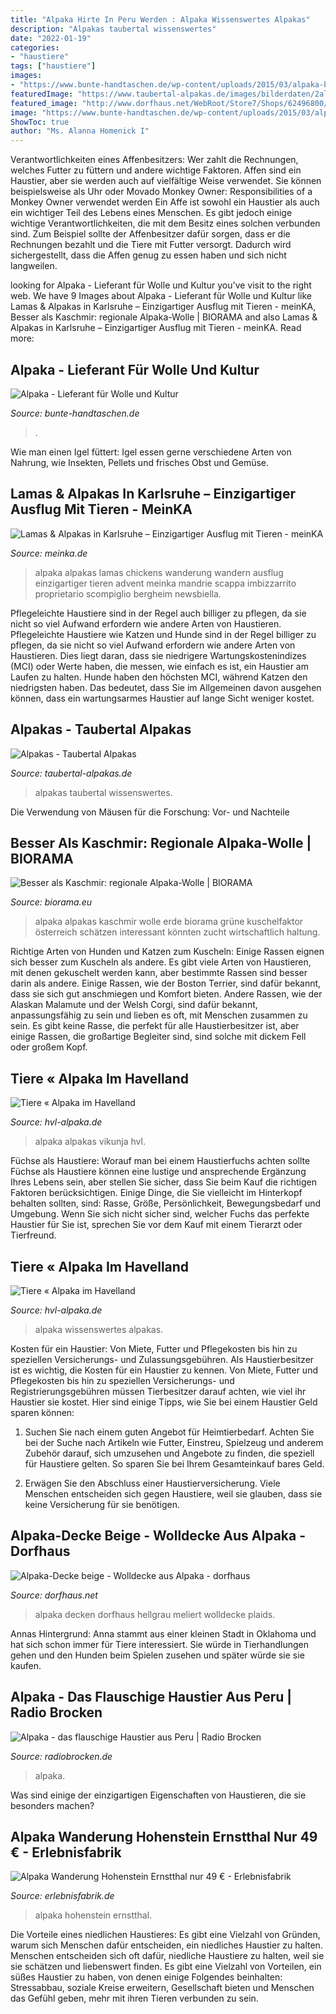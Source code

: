```yaml
---
title: "Alpaka Hirte In Peru Werden : Alpaka Wissenswertes Alpakas"
description: "Alpakas taubertal wissenswertes"
date: "2022-01-19"
categories:
- "haustiere"
tags: ["haustiere"]
images:
- "https://www.bunte-handtaschen.de/wp-content/uploads/2015/03/alpaka-baby-350x186.jpg"
featuredImage: "https://www.taubertal-alpakas.de/images/bilderdaten/2alpakas/_3NR2647.jpg"
featured_image: "http://www.dorfhaus.net/WebRoot/Store7/Shops/62496800/5404/35B3/C7B6/FE00/66D1/C0A8/2BB9/F3D0/Alpaka-Decken-Plaids.jpg"
image: "https://www.bunte-handtaschen.de/wp-content/uploads/2015/03/alpaka-baby-350x186.jpg"
ShowToc: true
author: "Ms. Alanna Homenick I"
---
```



Verantwortlichkeiten eines Affenbesitzers: Wer zahlt die Rechnungen, welches Futter zu füttern und andere wichtige Faktoren.
Affen sind ein Haustier, aber sie werden auch auf vielfältige Weise verwendet. Sie können beispielsweise als Uhr oder Movado Monkey Owner: Responsibilities of a Monkey Owner verwendet werden
Ein Affe ist sowohl ein Haustier als auch ein wichtiger Teil des Lebens eines Menschen. Es gibt jedoch einige wichtige Verantwortlichkeiten, die mit dem Besitz eines solchen verbunden sind. Zum Beispiel sollte der Affenbesitzer dafür sorgen, dass er die Rechnungen bezahlt und die Tiere mit Futter versorgt. Dadurch wird sichergestellt, dass die Affen genug zu essen haben und sich nicht langweilen.

	

		
looking for Alpaka - Lieferant für Wolle und Kultur you've visit to the right web. We have 9 Images about Alpaka - Lieferant für Wolle und Kultur like Lamas &amp; Alpakas in Karlsruhe – Einzigartiger Ausflug mit Tieren - meinKA, Besser als Kaschmir: regionale Alpaka-Wolle | BIORAMA and also Lamas &amp; Alpakas in Karlsruhe – Einzigartiger Ausflug mit Tieren - meinKA. Read more:
		
    
## Alpaka - Lieferant Für Wolle Und Kultur

<img loading=lazy src="https://www.bunte-handtaschen.de/wp-content/uploads/2015/03/alpaka-baby-350x186.jpg" onerror="this.onerror=null;this.src='https://tse1.mm.bing.net/th?id=OIP.pkfZAlfek9QUQrLmm9qSpAAAAA&amp;pid=15.1';" alt="Alpaka - Lieferant für Wolle und Kultur">

_Source: bunte-handtaschen.de_

>. 

	

Wie man einen Igel füttert: Igel essen gerne verschiedene Arten von Nahrung, wie Insekten, Pellets und frisches Obst und Gemüse.

    
## Lamas &amp; Alpakas In Karlsruhe – Einzigartiger Ausflug Mit Tieren - MeinKA

<img loading=lazy src="https://meinka.de/wp-content/uploads/2020/05/alpaka-pixabay-1-1024x683.jpg" onerror="this.onerror=null;this.src='https://tse3.mm.bing.net/th?id=OIP._41XDh5f7P-4tGUKh-l13gHaE8&amp;pid=15.1';" alt="Lamas &amp; Alpakas in Karlsruhe – Einzigartiger Ausflug mit Tieren - meinKA">

_Source: meinka.de_

>alpaka alpakas lamas chickens wanderung wandern ausflug einzigartiger tieren advent meinka mandrie scappa imbizzarrito proprietario scompiglio bergheim newsbiella. 

	

Pflegeleichte Haustiere sind in der Regel auch billiger zu pflegen, da sie nicht so viel Aufwand erfordern wie andere Arten von Haustieren.
Pflegeleichte Haustiere wie Katzen und Hunde sind in der Regel billiger zu pflegen, da sie nicht so viel Aufwand erfordern wie andere Arten von Haustieren. Dies liegt daran, dass sie niedrigere Wartungskostenindizes (MCI) oder Werte haben, die messen, wie einfach es ist, ein Haustier am Laufen zu halten. Hunde haben den höchsten MCI, während Katzen den niedrigsten haben. Das bedeutet, dass Sie im Allgemeinen davon ausgehen können, dass ein wartungsarmes Haustier auf lange Sicht weniger kostet.

    
## Alpakas - Taubertal Alpakas

<img loading=lazy src="https://www.taubertal-alpakas.de/images/bilderdaten/2alpakas/_3NR2647.jpg" onerror="this.onerror=null;this.src='https://tse2.mm.bing.net/th?id=OIP.FD5RozU1-oGJHQzjlQ0crwHaGj&amp;pid=15.1';" alt="Alpakas - Taubertal Alpakas">

_Source: taubertal-alpakas.de_

>alpakas taubertal wissenswertes. 

	

Die Verwendung von Mäusen für die Forschung: Vor- und Nachteile

    
## Besser Als Kaschmir: Regionale Alpaka-Wolle | BIORAMA

<img loading=lazy src="https://www.biorama.eu/wp-content/uploads/2017/08/gruene_erde_alpacas-0686.jpg" onerror="this.onerror=null;this.src='https://tse3.mm.bing.net/th?id=OIP.M2gaDwj_zAhMTFCWLzWPWgHaF8&amp;pid=15.1';" alt="Besser als Kaschmir: regionale Alpaka-Wolle | BIORAMA">

_Source: biorama.eu_

>alpaka alpakas kaschmir wolle erde biorama grüne kuschelfaktor österreich schätzen interessant könnten zucht wirtschaftlich haltung. 

	

Richtige Arten von Hunden und Katzen zum Kuscheln: Einige Rassen eignen sich besser zum Kuscheln als andere.
Es gibt viele Arten von Haustieren, mit denen gekuschelt werden kann, aber bestimmte Rassen sind besser darin als andere. Einige Rassen, wie der Boston Terrier, sind dafür bekannt, dass sie sich gut anschmiegen und Komfort bieten. Andere Rassen, wie der Alaskan Malamute und der Welsh Corgi, sind dafür bekannt, anpassungsfähig zu sein und lieben es oft, mit Menschen zusammen zu sein. Es gibt keine Rasse, die perfekt für alle Haustierbesitzer ist, aber einige Rassen, die großartige Begleiter sind, sind solche mit dickem Fell oder großem Kopf.

    
## Tiere « Alpaka Im Havelland

<img loading=lazy src="http://hvl-alpaka.de/wp-content/uploads/2014/03/alpakafarm21.jpg" onerror="this.onerror=null;this.src='https://tse4.mm.bing.net/th?id=OIP.hGK-hFAFLRr43BdgSdP8eAHaIA&amp;pid=15.1';" alt="Tiere « Alpaka im Havelland">

_Source: hvl-alpaka.de_

>alpaka alpakas vikunja hvl. 

	

Füchse als Haustiere: Worauf man bei einem Haustierfuchs achten sollte
Füchse als Haustiere können eine lustige und ansprechende Ergänzung Ihres Lebens sein, aber stellen Sie sicher, dass Sie beim Kauf die richtigen Faktoren berücksichtigen. Einige Dinge, die Sie vielleicht im Hinterkopf behalten sollten, sind: Rasse, Größe, Persönlichkeit, Bewegungsbedarf und Umgebung. Wenn Sie sich nicht sicher sind, welcher Fuchs das perfekte Haustier für Sie ist, sprechen Sie vor dem Kauf mit einem Tierarzt oder Tierfreund.

    
## Tiere « Alpaka Im Havelland

<img loading=lazy src="https://hvl-alpaka.de/wp-content/uploads/2014/03/alpakafarm19.jpg" onerror="this.onerror=null;this.src='https://tse1.mm.bing.net/th?id=OIP.-0qFepdSY7M3nrAFHL-LBgHaIo&amp;pid=15.1';" alt="Tiere « Alpaka im Havelland">

_Source: hvl-alpaka.de_

>alpaka wissenswertes alpakas. 

	

Kosten für ein Haustier: Von Miete, Futter und Pflegekosten bis hin zu speziellen Versicherungs- und Zulassungsgebühren.
Als Haustierbesitzer ist es wichtig, die Kosten für ein Haustier zu kennen. Von Miete, Futter und Pflegekosten bis hin zu speziellen Versicherungs- und Registrierungsgebühren müssen Tierbesitzer darauf achten, wie viel ihr Haustier sie kostet. Hier sind einige Tipps, wie Sie bei einem Haustier Geld sparen können:
1. Suchen Sie nach einem guten Angebot für Heimtierbedarf. Achten Sie bei der Suche nach Artikeln wie Futter, Einstreu, Spielzeug und anderem Zubehör darauf, sich umzusehen und Angebote zu finden, die speziell für Haustiere gelten. So sparen Sie bei Ihrem Gesamteinkauf bares Geld.

2. Erwägen Sie den Abschluss einer Haustierversicherung. Viele Menschen entscheiden sich gegen Haustiere, weil sie glauben, dass sie keine Versicherung für sie benötigen.

    
## Alpaka-Decke Beige - Wolldecke Aus Alpaka - Dorfhaus

<img loading=lazy src="http://www.dorfhaus.net/WebRoot/Store7/Shops/62496800/5404/35B3/C7B6/FE00/66D1/C0A8/2BB9/F3D0/Alpaka-Decken-Plaids.jpg" onerror="this.onerror=null;this.src='https://tse3.mm.bing.net/th?id=OIP.2Q9ted26oJosSa4IcW4s5gHaHa&amp;pid=15.1';" alt="Alpaka-Decke beige - Wolldecke aus Alpaka - dorfhaus">

_Source: dorfhaus.net_

>alpaka decken dorfhaus hellgrau meliert wolldecke plaids. 

	

Annas Hintergrund: Anna stammt aus einer kleinen Stadt in Oklahoma und hat sich schon immer für Tiere interessiert. Sie würde in Tierhandlungen gehen und den Hunden beim Spielen zusehen und später würde sie sie kaufen.

    
## Alpaka - Das Flauschige Haustier Aus Peru | Radio Brocken

<img loading=lazy src="https://static.radiobrocken.de/img/2199/367489/873000/o/1280/1024/foto_13.01.20%2C_13_45_27.jpg" onerror="this.onerror=null;this.src='https://tse4.mm.bing.net/th?id=OIP.tEKLirTDPb5dOuftuInwkAHaJ4&amp;pid=15.1';" alt="Alpaka - das flauschige Haustier aus Peru | Radio Brocken">

_Source: radiobrocken.de_

>alpaka. 

	

Was sind einige der einzigartigen Eigenschaften von Haustieren, die sie besonders machen?

    
## Alpaka Wanderung Hohenstein Ernstthal Nur 49 € - Erlebnisfabrik

<img loading=lazy src="https://www.erlebnisfabrik.de/wp-content/uploads/2018/10/Alpaka-Wanderung-bei-Berlin_1.jpg" onerror="this.onerror=null;this.src='https://tse2.mm.bing.net/th?id=OIP.xbCI5_anXCNFsG2yhNEQwAHaEK&amp;pid=15.1';" alt="Alpaka Wanderung Hohenstein Ernstthal nur 49 € - Erlebnisfabrik">

_Source: erlebnisfabrik.de_

>alpaka hohenstein ernstthal. 

	

Die Vorteile eines niedlichen Haustieres: Es gibt eine Vielzahl von Gründen, warum sich Menschen dafür entscheiden, ein niedliches Haustier zu halten.
Menschen entscheiden sich oft dafür, niedliche Haustiere zu halten, weil sie sie schätzen und liebenswert finden. Es gibt eine Vielzahl von Vorteilen, ein süßes Haustier zu haben, von denen einige Folgendes beinhalten: Stressabbau, soziale Kreise erweitern, Gesellschaft bieten und Menschen das Gefühl geben, mehr mit ihren Tieren verbunden zu sein.

